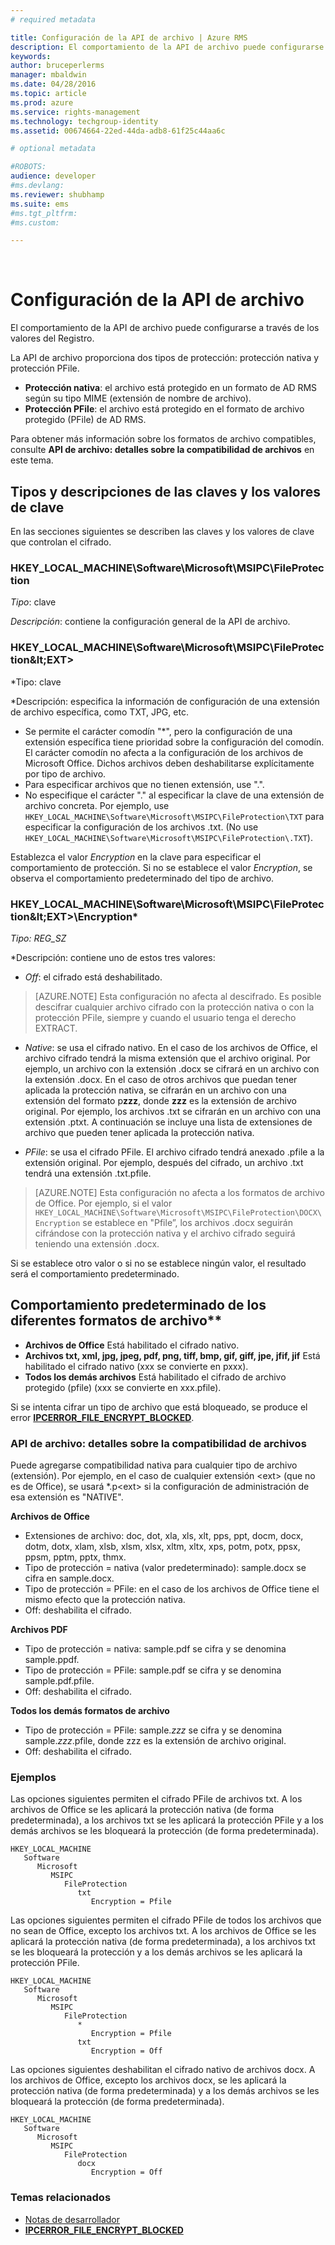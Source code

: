 ```yaml
---
# required metadata

title: Configuración de la API de archivo | Azure RMS
description: El comportamiento de la API de archivo puede configurarse a través de los valores del Registro.
keywords:
author: bruceperlerms
manager: mbaldwin
ms.date: 04/28/2016
ms.topic: article
ms.prod: azure
ms.service: rights-management
ms.technology: techgroup-identity
ms.assetid: 00674664-22ed-44da-adb8-61f25c44aa6c

# optional metadata

#ROBOTS:
audience: developer
#ms.devlang:
ms.reviewer: shubhamp
ms.suite: ems
#ms.tgt_pltfrm:
#ms.custom:

---
```


﻿
# Configuración de la API de archivo


El comportamiento de la API de archivo puede configurarse a través de los valores del Registro.

La API de archivo proporciona dos tipos de protección: protección nativa y protección PFile.

-   **Protección nativa**: el archivo está protegido en un formato de AD RMS según su tipo MIME (extensión de nombre de archivo).
-   **Protección PFile**: el archivo está protegido en el formato de archivo protegido (PFile) de AD RMS.

Para obtener más información sobre los formatos de archivo compatibles, consulte **API de archivo: detalles sobre la compatibilidad de archivos** en este tema.

## Tipos y descripciones de las claves y los valores de clave

En las secciones siguientes se describen las claves y los valores de clave que controlan el cifrado.


### HKEY_LOCAL_MACHINE\Software\Microsoft\MSIPC\FileProtection

*Tipo*: clave

*Descripción*: contiene la configuración general de la API de archivo.

### HKEY_LOCAL_MACHINE\Software\Microsoft\MSIPC\FileProtection\&lt;EXT&gt;

*Tipo: clave

*Descripción: especifica la información de configuración de una extensión de archivo específica, como TXT, JPG, etc.

- Se permite el carácter comodín "*", pero la configuración de una extensión específica tiene prioridad sobre la configuración del comodín. El carácter comodín no afecta a la configuración de los archivos de Microsoft Office. Dichos archivos deben deshabilitarse explícitamente por tipo de archivo.
- Para especificar archivos que no tienen extensión, use ".".
- No especifique el carácter "." al especificar la clave de una extensión de archivo concreta. Por ejemplo, use `HKEY_LOCAL_MACHINE\Software\Microsoft\MSIPC\FileProtection\TXT` para especificar la configuración de los archivos .txt. (No use `HKEY_LOCAL_MACHINE\Software\Microsoft\MSIPC\FileProtection\.TXT`).

Establezca el valor *Encryption* en la clave para especificar el comportamiento de protección. Si no se establece el valor *Encryption*, se observa el comportamiento predeterminado del tipo de archivo.


### HKEY_LOCAL_MACHINE\Software\Microsoft\MSIPC\FileProtection\&lt;EXT&gt;\Encryption*

*Tipo: REG_SZ*

*Descripción: contiene uno de estos tres valores:

- *Off*: el cifrado está deshabilitado.

> [AZURE.NOTE] Esta configuración no afecta al descifrado. Es posible descifrar cualquier archivo cifrado con la protección nativa o con la protección PFile, siempre y cuando el usuario tenga el derecho EXTRACT.

- *Native*: se usa el cifrado nativo. En el caso de los archivos de Office, el archivo cifrado tendrá la misma extensión que el archivo original. Por ejemplo, un archivo con la extensión .docx se cifrará en un archivo con la extensión .docx. En el caso de otros archivos que puedan tener aplicada la protección nativa, se cifrarán en un archivo con una extensión del formato p**zzz**, donde **zzz** es la extensión de archivo original. Por ejemplo, los archivos .txt se cifrarán en un archivo con una extensión .ptxt. A continuación se incluye una lista de extensiones de archivo que pueden tener aplicada la protección nativa.

- *PFile*: se usa el cifrado PFile. El archivo cifrado tendrá anexado .pfile a la extensión original. Por ejemplo, después del cifrado, un archivo .txt tendrá una extensión .txt.pfile.


> [AZURE.NOTE] Esta configuración no afecta a los formatos de archivo de Office. Por ejemplo, si el valor `HKEY_LOCAL_MACHINE\Software\Microsoft\MSIPC\FileProtection\DOCX\Encryption` se establece en &quot;Pfile”, los archivos .docx seguirán cifrándose con la protección nativa y el archivo cifrado seguirá teniendo una extensión .docx.

Si se establece otro valor o si no se establece ningún valor, el resultado será el comportamiento predeterminado.

## Comportamiento predeterminado de los diferentes formatos de archivo**

-   **Archivos de Office** Está habilitado el cifrado nativo.
-   **Archivos txt, xml, jpg, jpeg, pdf, png, tiff, bmp, gif, giff, jpe, jfif, jif** Está habilitado el cifrado nativo (xxx se convierte en pxxx).
-   **Todos los demás archivos** Está habilitado el cifrado de archivo protegido (pfile) (xxx se convierte en xxx.pfile).

Si se intenta cifrar un tipo de archivo que está bloqueado, se produce el error [**IPCERROR\_FILE\_ENCRYPT\_BLOCKED**](/rights-management/sdk/2.1/api/win/error%20codes).

### API de archivo: detalles sobre la compatibilidad de archivos

Puede agregarse compatibilidad nativa para cualquier tipo de archivo (extensión). Por ejemplo, en el caso de cualquier extensión &lt;ext&gt; (que no es de Office), se usará \*.p&lt;ext&gt; si la configuración de administración de esa extensión es "NATIVE".

**Archivos de Office**

-   Extensiones de archivo: doc, dot, xla, xls, xlt, pps, ppt, docm, docx, dotm, dotx, xlam, xlsb, xlsm, xlsx, xltm, xltx, xps, potm, potx, ppsx, ppsm, pptm, pptx, thmx.
-   Tipo de protección = nativa (valor predeterminado): sample.docx se cifra en sample.docx.
-   Tipo de protección = PFile: en el caso de los archivos de Office tiene el mismo efecto que la protección nativa.
-   Off: deshabilita el cifrado.

**Archivos PDF**

-   Tipo de protección = nativa: sample.pdf se cifra y se denomina sample.ppdf.
-   Tipo de protección = PFile: sample.pdf se cifra y se denomina sample.pdf.pfile.
-   Off: deshabilita el cifrado.

**Todos los demás formatos de archivo**

-   Tipo de protección = PFile: sample.*zzz* se cifra y se denomina sample.*zzz*.pfile, donde zzz es la extensión de archivo original.
-   Off: deshabilita el cifrado.

### Ejemplos

Las opciones siguientes permiten el cifrado PFile de archivos txt. A los archivos de Office se les aplicará la protección nativa (de forma predeterminada), a los archivos txt se les aplicará la protección PFile y a los demás archivos se les bloqueará la protección (de forma predeterminada).

```
HKEY_LOCAL_MACHINE
   Software
      Microsoft
         MSIPC
            FileProtection
               txt
                  Encryption = Pfile
```

Las opciones siguientes permiten el cifrado PFile de todos los archivos que no sean de Office, excepto los archivos txt. A los archivos de Office se les aplicará la protección nativa (de forma predeterminada), a los archivos txt se les bloqueará la protección y a los demás archivos se les aplicará la protección PFile.

```
HKEY_LOCAL_MACHINE
   Software
      Microsoft
         MSIPC
            FileProtection
               *
                  Encryption = Pfile
               txt
                  Encryption = Off
```

Las opciones siguientes deshabilitan el cifrado nativo de archivos docx. A los archivos de Office, excepto los archivos docx, se les aplicará la protección nativa (de forma predeterminada) y a los demás archivos se les bloqueará la protección (de forma predeterminada).

```
HKEY_LOCAL_MACHINE
   Software
      Microsoft
         MSIPC
            FileProtection
               docx
                  Encryption = Off
```

### Temas relacionados

* [Notas de desarrollador](developer-notes.md)
* [**IPCERROR\_FILE\_ENCRYPT\_BLOCKED**](/rights-management/sdk/2.1/api/win/error%20codes)
 

 





<!--HONumber=Apr16_HO3-->


